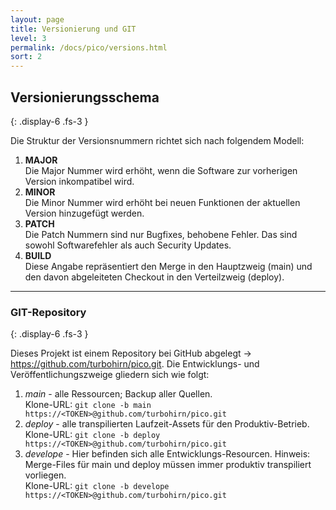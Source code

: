 ```yaml
---
layout: page
title: Versionierung und GIT
level: 3
permalink: /docs/pico/versions.html
sort: 2
---
```


## Versionierungsschema
{: .display-6 .fs-3 }

Die Struktur der Versionsnummern richtet sich nach folgendem Modell: 
1. **MAJOR**  
Die Major Nummer wird erhöht, wenn die Software zur vorherigen Version inkompatibel wird.
2. **MINOR**  
Die Minor Nummer wird erhöht bei neuen Funktionen der aktuellen Version hinzugefügt werden.
3. **PATCH**  
Die Patch Nummern sind nur Bugfixes, behobene Fehler. Das sind sowohl Softwarefehler als auch Security Updates.
4. **BUILD**  
Diese Angabe repräsentiert den Merge in den Hauptzweig (main) und den davon abgeleiteten Checkout in den Verteilzweig (deploy).

***

### GIT-Repository
{: .display-6 .fs-3 }

Dieses Projekt ist einem Repository bei GitHub abgelegt → https://github.com/turbohirn/pico.git. Die Entwicklungs- und Veröffentlichungszweige gliedern sich wie folgt:  

1. *main* - alle Ressourcen; Backup aller Quellen.  
Klone-URL: `git clone -b main https://<TOKEN>@github.com/turbohirn/pico.git`
2. *deploy* - alle transpilierten Laufzeit-Assets für den Produktiv-Betrieb.  
Klone-URL: `git clone -b deploy https://<TOKEN>@github.com/turbohirn/pico.git`
3. *develope* - Hier befinden sich alle Entwicklungs-Resourcen. Hinweis: Merge-Files für main und deploy müssen immer produktiv transpiliert vorliegen.  
Klone-URL: `git clone -b develope https://<TOKEN>@github.com/turbohirn/pico.git`

